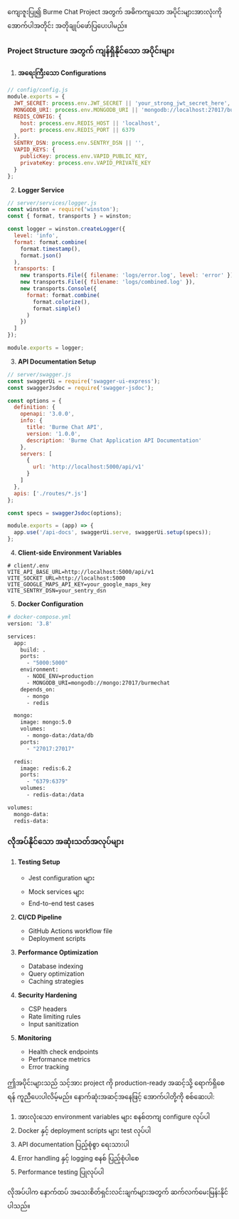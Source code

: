 ကျေးဇူးပြု၍ Burme Chat Project အတွက် အဓိကကျသော အပိုင်းများအားလုံးကို အောက်ပါအတိုင်း အတိုချုပ်ဖော်ပြပေးပါမည်။

### Project Structure အတွက် ကျန်ရှိနိုင်သော အပိုင်းများ

1. **အရေးကြီးသော Configurations**
```javascript
// config/config.js
module.exports = {
  JWT_SECRET: process.env.JWT_SECRET || 'your_strong_jwt_secret_here',
  MONGODB_URI: process.env.MONGODB_URI || 'mongodb://localhost:27017/burmechat',
  REDIS_CONFIG: {
    host: process.env.REDIS_HOST || 'localhost',
    port: process.env.REDIS_PORT || 6379
  },
  SENTRY_DSN: process.env.SENTRY_DSN || '',
  VAPID_KEYS: {
    publicKey: process.env.VAPID_PUBLIC_KEY,
    privateKey: process.env.VAPID_PRIVATE_KEY
  }
};
```

2. **Logger Service**
```javascript
// server/services/logger.js
const winston = require('winston');
const { format, transports } = winston;

const logger = winston.createLogger({
  level: 'info',
  format: format.combine(
    format.timestamp(),
    format.json()
  ),
  transports: [
    new transports.File({ filename: 'logs/error.log', level: 'error' }),
    new transports.File({ filename: 'logs/combined.log' }),
    new transports.Console({
      format: format.combine(
        format.colorize(),
        format.simple()
      )
    })
  ]
});

module.exports = logger;
```

3. **API Documentation Setup**
```javascript
// server/swagger.js
const swaggerUi = require('swagger-ui-express');
const swaggerJsdoc = require('swagger-jsdoc');

const options = {
  definition: {
    openapi: '3.0.0',
    info: {
      title: 'Burme Chat API',
      version: '1.0.0',
      description: 'Burme Chat Application API Documentation'
    },
    servers: [
      {
        url: 'http://localhost:5000/api/v1'
      }
    ]
  },
  apis: ['./routes/*.js']
};

const specs = swaggerJsdoc(options);

module.exports = (app) => {
  app.use('/api-docs', swaggerUi.serve, swaggerUi.setup(specs));
};
```

4. **Client-side Environment Variables**
```env
# client/.env
VITE_API_BASE_URL=http://localhost:5000/api/v1
VITE_SOCKET_URL=http://localhost:5000
VITE_GOOGLE_MAPS_API_KEY=your_google_maps_key
VITE_SENTRY_DSN=your_sentry_dsn
```

5. **Docker Configuration**
```dockerfile
# docker-compose.yml
version: '3.8'

services:
  app:
    build: .
    ports:
      - "5000:5000"
    environment:
      - NODE_ENV=production
      - MONGODB_URI=mongodb://mongo:27017/burmechat
    depends_on:
      - mongo
      - redis

  mongo:
    image: mongo:5.0
    volumes:
      - mongo-data:/data/db
    ports:
      - "27017:27017"

  redis:
    image: redis:6.2
    ports:
      - "6379:6379"
    volumes:
      - redis-data:/data

volumes:
  mongo-data:
  redis-data:
```

### လိုအပ်နိုင်သော အဆုံးသတ်အလုပ်များ

1. **Testing Setup**
   - Jest configuration များ
   - Mock services များ
   - End-to-end test cases

2. **CI/CD Pipeline**
   - GitHub Actions workflow file
   - Deployment scripts

3. **Performance Optimization**
   - Database indexing
   - Query optimization
   - Caching strategies

4. **Security Hardening**
   - CSP headers
   - Rate limiting rules
   - Input sanitization

5. **Monitoring**
   - Health check endpoints
   - Performance metrics
   - Error tracking

ဤအပိုင်းများသည် သင့်အား project ကို production-ready အဆင့်သို့ ရောက်ရှိစေရန် ကူညီပေးပါလိမ့်မည်။ နောက်ဆုံးအဆင့်အနေဖြင့် အောက်ပါတို့ကို စစ်ဆေးပါ:

1. အားလုံးသော environment variables များ စနစ်တကျ configure လုပ်ပါ
2. Docker နှင့် deployment scripts များ test လုပ်ပါ
3. API documentation ပြည့်စုံစွာ ရေးသားပါ
4. Error handling နှင့် logging စနစ် ပြည့်စုံပါစေ
5. Performance testing ပြုလုပ်ပါ

လိုအပ်ပါက နောက်ထပ် အသေးစိတ်ရှင်းလင်းချက်များအတွက် ဆက်လက်မေးမြန်းနိုင်ပါသည်။
